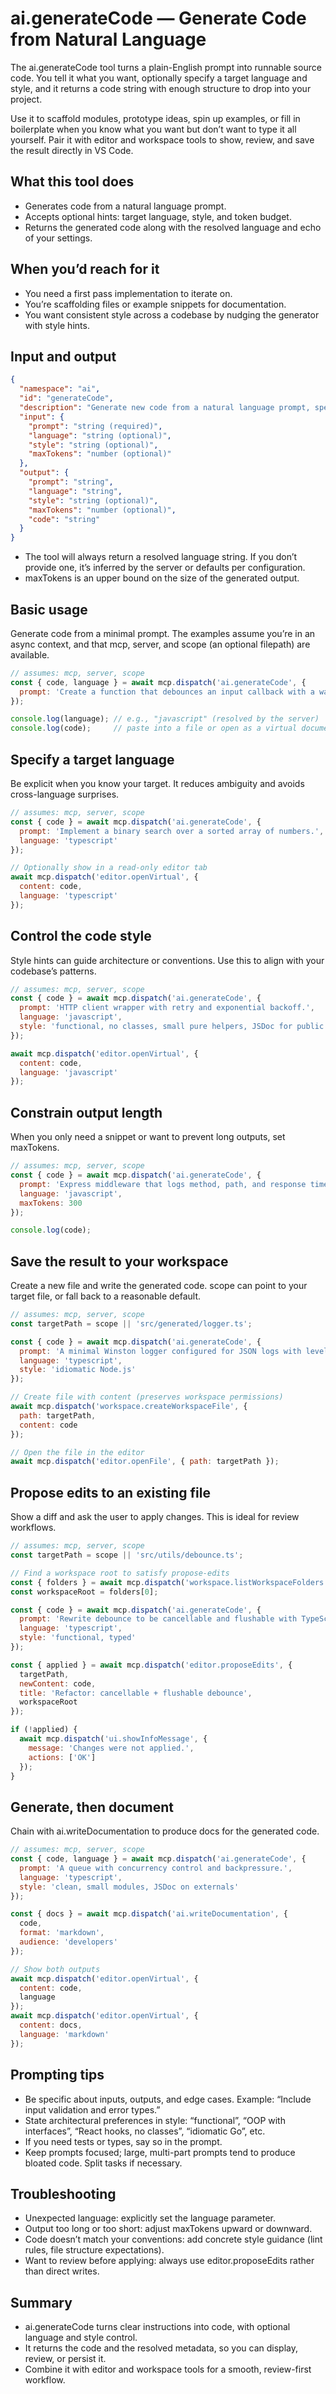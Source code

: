 # ai.generateCode — Generate Code from Natural Language

The ai.generateCode tool turns a plain-English prompt into runnable source code. You tell it what you want, optionally specify a target language and style, and it returns a code string with enough structure to drop into your project.

Use it to scaffold modules, prototype ideas, spin up examples, or fill in boilerplate when you know what you want but don’t want to type it all yourself. Pair it with editor and workspace tools to show, review, and save the result directly in VS Code.

## What this tool does

- Generates code from a natural language prompt.
- Accepts optional hints: target language, style, and token budget.
- Returns the generated code along with the resolved language and echo of your settings.

## When you’d reach for it

- You need a first pass implementation to iterate on.
- You’re scaffolding files or example snippets for documentation.
- You want consistent style across a codebase by nudging the generator with style hints.

## Input and output

```json
{
  "namespace": "ai",
  "id": "generateCode",
  "description": "Generate new code from a natural language prompt, specifying language and style.",
  "input": {
    "prompt": "string (required)",
    "language": "string (optional)",
    "style": "string (optional)",
    "maxTokens": "number (optional)"
  },
  "output": {
    "prompt": "string",
    "language": "string",
    "style": "string (optional)",
    "maxTokens": "number (optional)",
    "code": "string"
  }
}
```

- The tool will always return a resolved language string. If you don’t provide one, it’s inferred by the server or defaults per configuration.
- maxTokens is an upper bound on the size of the generated output.

## Basic usage

Generate code from a minimal prompt. The examples assume you’re in an async context, and that mcp, server, and scope (an optional filepath) are available.

```javascript
// assumes: mcp, server, scope
const { code, language } = await mcp.dispatch('ai.generateCode', {
  prompt: 'Create a function that debounces an input callback with a wait time in milliseconds.'
});

console.log(language); // e.g., "javascript" (resolved by the server)
console.log(code);     // paste into a file or open as a virtual document
```

## Specify a target language

Be explicit when you know your target. It reduces ambiguity and avoids cross-language surprises.

```javascript
// assumes: mcp, server, scope
const { code } = await mcp.dispatch('ai.generateCode', {
  prompt: 'Implement a binary search over a sorted array of numbers.',
  language: 'typescript'
});

// Optionally show in a read-only editor tab
await mcp.dispatch('editor.openVirtual', {
  content: code,
  language: 'typescript'
});
```

## Control the code style

Style hints can guide architecture or conventions. Use this to align with your codebase’s patterns.

```javascript
// assumes: mcp, server, scope
const { code } = await mcp.dispatch('ai.generateCode', {
  prompt: 'HTTP client wrapper with retry and exponential backoff.',
  language: 'javascript',
  style: 'functional, no classes, small pure helpers, JSDoc for public functions'
});

await mcp.dispatch('editor.openVirtual', {
  content: code,
  language: 'javascript'
});
```

## Constrain output length

When you only need a snippet or want to prevent long outputs, set maxTokens.

```javascript
// assumes: mcp, server, scope
const { code } = await mcp.dispatch('ai.generateCode', {
  prompt: 'Express middleware that logs method, path, and response time.',
  language: 'javascript',
  maxTokens: 300
});

console.log(code);
```

## Save the result to your workspace

Create a new file and write the generated code. scope can point to your target file, or fall back to a reasonable default.

```javascript
// assumes: mcp, server, scope
const targetPath = scope || 'src/generated/logger.ts';

const { code } = await mcp.dispatch('ai.generateCode', {
  prompt: 'A minimal Winston logger configured for JSON logs with levels and timestamps.',
  language: 'typescript',
  style: 'idiomatic Node.js'
});

// Create file with content (preserves workspace permissions)
await mcp.dispatch('workspace.createWorkspaceFile', {
  path: targetPath,
  content: code
});

// Open the file in the editor
await mcp.dispatch('editor.openFile', { path: targetPath });
```

## Propose edits to an existing file

Show a diff and ask the user to apply changes. This is ideal for review workflows.

```javascript
// assumes: mcp, server, scope
const targetPath = scope || 'src/utils/debounce.ts';

// Find a workspace root to satisfy propose-edits
const { folders } = await mcp.dispatch('workspace.listWorkspaceFolders');
const workspaceRoot = folders[0];

const { code } = await mcp.dispatch('ai.generateCode', {
  prompt: 'Rewrite debounce to be cancellable and flushable with TypeScript types.',
  language: 'typescript',
  style: 'functional, typed'
});

const { applied } = await mcp.dispatch('editor.proposeEdits', {
  targetPath,
  newContent: code,
  title: 'Refactor: cancellable + flushable debounce',
  workspaceRoot
});

if (!applied) {
  await mcp.dispatch('ui.showInfoMessage', {
    message: 'Changes were not applied.',
    actions: ['OK']
  });
}
```

## Generate, then document

Chain with ai.writeDocumentation to produce docs for the generated code.

```javascript
// assumes: mcp, server, scope
const { code, language } = await mcp.dispatch('ai.generateCode', {
  prompt: 'A queue with concurrency control and backpressure.',
  language: 'typescript',
  style: 'clean, small modules, JSDoc on externals'
});

const { docs } = await mcp.dispatch('ai.writeDocumentation', {
  code,
  format: 'markdown',
  audience: 'developers'
});

// Show both outputs
await mcp.dispatch('editor.openVirtual', {
  content: code,
  language
});
await mcp.dispatch('editor.openVirtual', {
  content: docs,
  language: 'markdown'
});
```

## Prompting tips

- Be specific about inputs, outputs, and edge cases. Example: “Include input validation and error types.”
- State architectural preferences in style: “functional”, “OOP with interfaces”, “React hooks, no classes”, “idiomatic Go”, etc.
- If you need tests or types, say so in the prompt.
- Keep prompts focused; large, multi-part prompts tend to produce bloated code. Split tasks if necessary.

## Troubleshooting

- Unexpected language: explicitly set the language parameter.
- Output too long or too short: adjust maxTokens upward or downward.
- Code doesn’t match your conventions: add concrete style guidance (lint rules, file structure expectations).
- Want to review before applying: always use editor.proposeEdits rather than direct writes.

## Summary

- ai.generateCode turns clear instructions into code, with optional language and style control.
- It returns the code and the resolved metadata, so you can display, review, or persist it.
- Combine it with editor and workspace tools for a smooth, review-first workflow.